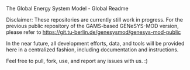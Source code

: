 The Global Energy System Model - Global Readme

Disclaimer: These repositories are currently still work in progress. For the previous public repository of the GAMS-based GENeSYS-MOD version, please refer to https://git.tu-berlin.de/genesysmod/genesys-mod-public

In the near future, all development efforts, data, and tools will be provided here in a centralized fashion, including documentation and instructions.

Feel free to pull, fork, use, and report any issues with us. :)
